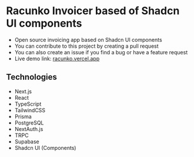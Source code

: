 # Racunko Invoicer based of Shadcn UI components
- Open source invoicing app based on Shadcn UI components
- You can contribute to this project by creating a pull request
- You can also create an issue if you find a bug or have a feature request
- Live demo link: [racunko.vercel.app](https://racunko-invoicer.vercel.app/)

## Technologies
- Next.js
- React
- TypeScript
- TailwindCSS
- Prisma
- PostgreSQL
- NextAuth.js
- TRPC
- Supabase
- Shadcn UI (Components)
